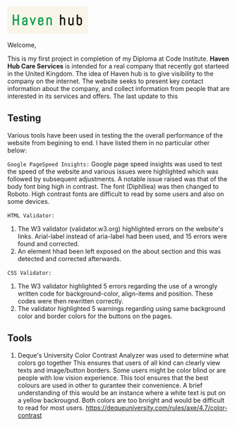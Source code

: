 ![Haven Hub Logo](/assets/images/havenhub-logo.png)

Welcome,

This is my first project in completion of my Diploma at Code Institute. **Haven Hub Care Services** is intended for a real company that recently got starteed in the United Kingdom. The idea of Haven hub is to give visibility to the company on the internet. The website seeks to present key contact information about the company, and collect information from people that are interested in its services and offers. The last update to this 

## **Testing**

Various tools have been used in testing the the overall performance of the website from begining to end. I have listed them in no particular other below:

`Google PageSpeed Insights:`
Google page speed insights was used to test the speed of the website and various issues were highlighted which was followed by subsequent adjustments.
A notable issue raised was that of the body font bing high in contrast. The font (Diphlliea) was then changed to Roboto. High contrast fonts are difficult to read by some users and also on some devices.

`HTML Validator:`
1. The W3 validator (validator.w3.org) highlighted errors on the website's links. Arial-label instead of aria-label had been used, and 15 errors were found and corrected.
2. An element hhad been left exposed on the about section and this was detected and corrected afterwards.

`CSS Validator:`
1. The W3 validator highlighted 5 errors regarding the use of a wrongly written code for background-color, align-items and position. These codes were then rewritten correctly.
2. The validator highlighted 5 warnings regarding using same background color and border colors for the buttons on the pages.


## Tools
1. Deque's University Color Contrast Analyzer was used to determine what colors go together This ensures that users of all kind can clearly view texts and image/button borders. Some users might be color blind or are people with low vision experience. This tool ensures that the best colours are used in other to gurantee their convenience. A brief understanding of this would be an instance where a white text is put on a yellow backrougnd. Both colors are too bnright and would be difficult to read for most users.
https://dequeuniversity.com/rules/axe/4.7/color-contrast